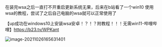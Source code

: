 在装完wsa之后一直打不开重启更新系统无果，后来在b站看了一个win10 使用wsa的教程，尝试了之后自己电脑的wsa就可以正常使用了

【up成功在windows10上安装wsa安卓！？！？附教程！！！无需win11-哔哩哔哩】https://b23.tv/WPKant

![image-20211026165631401](C:\Users\26575\AppData\Roaming\Typora\typora-user-images\image-20211026165631401.png)